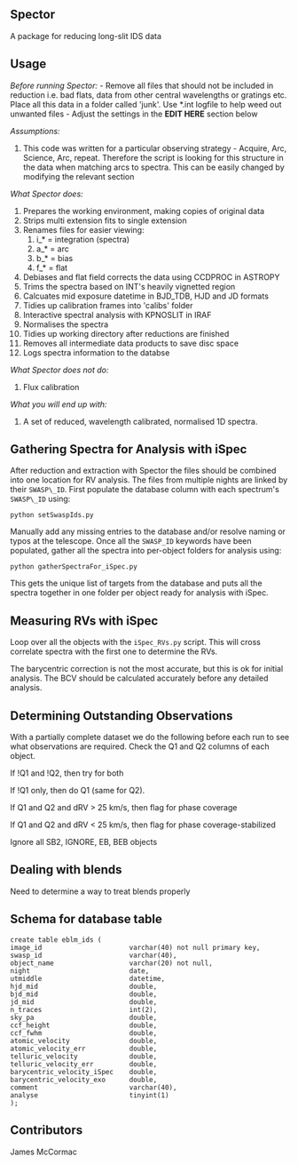 Spector
------

A package for reducing long-slit IDS data

Usage
-----

*Before running Spector:*
    -   Remove all files that should not be included in reduction
        i.e. bad flats, data from other central wavelengths or gratings etc.
        Place all this data in a folder called 'junk'. Use *.int logfile to
        help weed out unwanted files
    -   Adjust the settings in the **EDIT HERE** section below

*Assumptions:*
   1. This code was written for a particular observing strategy - Acquire, Arc, Science, Arc, repeat. Therefore the script is looking for this structure in the data when matching arcs to spectra. This can be easily changed by modifying the relevant section

*What Spector does:*
   1. Prepares the working environment, making copies of original data
   1. Strips multi extension fits to single extension
   1. Renames files for easier viewing:
      1. i_* = integration (spectra)
      1. a_* = arc
      1. b_* = bias
      1. f_* = flat
   1. Debiases and flat field corrects the data using CCDPROC in ASTROPY
   1. Trims the spectra based on INT's heavily vignetted region
   1. Calcuates mid exposure datetime in BJD\_TDB, HJD and JD formats
   1. Tidies up calibration frames into 'calibs' folder
   1. Interactive spectral analysis with KPNOSLIT in IRAF
   1. Normalises the spectra
   1. Tidies up working directory after reductions are finished
   1. Removes all intermediate data products to save disc space
   1. Logs spectra information to the databse

*What Spector does not do:*
   1. Flux calibration

*What you will end up with:*
   1.  A set of reduced, wavelength calibrated, normalised 1D spectra.

Gathering Spectra for Analysis with iSpec
-----------------------------------------

After reduction and extraction with Spector the files should be combined
into one location for RV analysis. The files from multiple nights are
linked by their ```SWASP\_ID```. First populate the database column with
each spectrum's ```SWASP\_ID``` using:

```python setSwaspIds.py```

Manually add any missing entries to the database and/or resolve naming
or typos at the telescope. Once all the ```SWASP_ID``` keywords have been
populated, gather all the spectra into per-object folders for analysis using:

```python gatherSpectraFor_iSpec.py```

This gets the unique list of targets from the database and puts all the 
spectra together in one folder per object ready for analysis with iSpec.

Measuring RVs with iSpec
------------------------

Loop over all the objects with the ```iSpec_RVs.py``` script. This will
cross correlate spectra with the first one to determine the RVs.

The barycentric correction is not the most accurate, but this is ok for
initial analysis. The BCV should be calculated accurately before any detailed
analysis.

Determining Outstanding Observations
------------------------------------

With a partially complete dataset we do the following before each run to 
see what observations are required. Check the Q1 and Q2 columns of each 
object. 

If !Q1 and !Q2, then try for both

If !Q1 only, then do Q1 (same for Q2). 

If Q1 and Q2 and dRV > 25 km/s, then flag for phase coverage

If Q1 and Q2 and dRV < 25 km/s, then flag for phase coverage-stabilized

Ignore all SB2, IGNORE, EB, BEB objects

Dealing with blends
-------------------

Need to determine a way to treat blends properly

Schema for database table
-------------------------

```
create table eblm_ids (
image_id                      varchar(40) not null primary key,
swasp_id                      varchar(40),
object_name                   varchar(20) not null,
night                         date,
utmiddle                      datetime,
hjd_mid                       double,
bjd_mid                       double,
jd_mid                        double,
n_traces                      int(2),
sky_pa                        double,
ccf_height                    double,
ccf_fwhm                      double,
atomic_velocity               double,
atomic_velocity_err           double,
telluric_velocity             double,
telluric_velocity_err         double,
barycentric_velocity_iSpec    double,
barycentric_velocity_exo      double,
comment                       varchar(40),
analyse                       tinyint(1)
);
```

Contributors
------------

James McCormac



